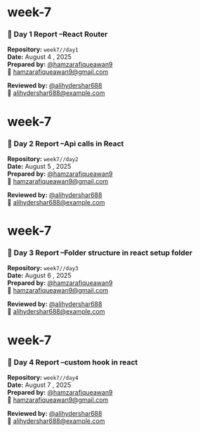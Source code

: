 # week-7
### 📘 Day 1 Report –React Router

**Repository:** `week7//day1`  
**Date:** August 4 , 2025  
**Prepared by:** [@hamzarafiqueawan9](https://github.com/hamzarafiqueawan9)  
📧 hamzarafiqueawan9@gmail.com  

**Reviewed by:** [@alihydershar688](https://github.com/alihydershar688)  
📧 alihydershar688@example.com


# week-7
### 📘 Day 2 Report –Api calls in React

**Repository:** `week7//day2`  
**Date:** August 5 , 2025  
**Prepared by:** [@hamzarafiqueawan9](https://github.com/hamzarafiqueawan9)  
📧 hamzarafiqueawan9@gmail.com  

**Reviewed by:** [@alihydershar688](https://github.com/alihydershar688)  
📧 alihydershar688@example.com


# week-7
### 📘 Day 3  Report –Folder structure in react setup folder

**Repository:** `week7//day3`  
**Date:** August 6 , 2025  
**Prepared by:** [@hamzarafiqueawan9](https://github.com/hamzarafiqueawan9)  
📧 hamzarafiqueawan9@gmail.com  

**Reviewed by:** [@alihydershar688](https://github.com/alihydershar688)  
📧 alihydershar688@example.com


# week-7
### 📘 Day 4  Report –custom hook in react

**Repository:** `week7//day4`  
**Date:** August 7 , 2025  
**Prepared by:** [@hamzarafiqueawan9](https://github.com/hamzarafiqueawan9)  
📧 hamzarafiqueawan9@gmail.com  

**Reviewed by:** [@alihydershar688](https://github.com/alihydershar688)  
📧 alihydershar688@example.com
